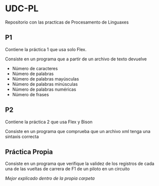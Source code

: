# UDC-PL
Repositorio con las practicas de Procesamento de Linguaxes


## P1
Contiene la práctica 1 que usa solo Flex.

Consiste en un programa que a partir de un archivo de texto devuelve
- Número de caracteres
- Número de palabras
- Número de palabras mayúsculas
- Número de palabras minúsculas
- Número de palabras numéricas
- Número de frases


## P2
Contiene la práctica 2 que usa Flex y Bison

Consiste en un programa que comprueba que un archivo xml tenga una sintaxis correcta


## Práctica Propia
Consiste en un programa que verifique la validez de los registros de cada una de las vueltas de carrera de F1 de un piloto en un circuito

_Mejor explicado dentro de la propia carpeta_
